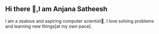 ## Hi there 👋,I am Anjana Satheesh
I am a zealous and aspiring computer scientist💮. I love solving problems and learning new things[at my own pace].
<!--
**AnjanaSatheesh26/AnjanaSatheesh26** is a ✨ _special_ ✨ repository because its `README.md` (this file) appears on your GitHub profile.

Here are some ideas to get you started:

- 🔭 I’m currently working on ...
- 🌱 I’m currently learning ...
- 👯 I’m looking to collaborate on ...
- 🤔 I’m looking for help with ...
- 💬 Ask me about ...
- 📫 How to reach me: [Email me](mailto:anjanasatheesh72@gmail.com)
- 😄 Pronouns: She/her
- ⚡ Fun fact: Nothing yet😭
-->

